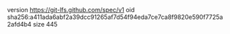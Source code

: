 version https://git-lfs.github.com/spec/v1
oid sha256:a411ada6abf2a39dcc91265af7d54f94eda7ce7ca8f9820e590f7725a2afd4b4
size 445
